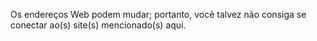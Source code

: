 Os endereços Web podem mudar; portanto, você talvez não consiga se conectar ao(s) site(s) mencionado(s) aqui.

<!--HONumber=May16_HO1-->


